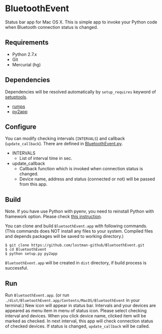 # BluetoothEvent

Status bar app for Mac OS X.
This is simple app to invoke your Python code when Bluetooth connection status is changed.

## Requirements

* Python 2.7.x
* Git
* Mercurial (hg)

## Dependencies

Dependencies will be resolved automatically by `setup_requires` keyword of [setuptools](https://setuptools.readthedocs.io/en/latest/).
 
* [rumps](https://github.com/jaredks/rumps)
* [py2app](https://bitbucket.org/ronaldoussoren/py2app)

## Configure

You can modify checking intervals (`INTERVALS`) and callback (`update_callback`).
There are defined in [BluetoothEvent.py](https://github.com/lostman-github/BluetoothEvent/blob/master/BluetoothEvent.py).

* INTERVALS
  * List of interval time in sec.
* update_callback
  * Callback function which is invoked when connection status is changed.
  * Device name, address and status (connected or not) will be passed from this app.

## Build

Note.
If you have use Python with pyenv, you need to reinstall Python with framework option.
Please check [this instruction](https://github.com/yyuu/pyenv/wiki#how-to-build-cpython-with-framework-support-on-os-x).

You can clone and build `BluetoothEvent.app` with following commands.
(This commands does NOT install any files to your system.
Compiled files and depends packages will be saved to working directory.)

```
$ git clone https://github.com/lostman-github/BluetoothEvent.git
$ cd BluetoothEvent
$ python setup.py py2app
```

`BluetoothEvent.app` will be created in `dist` directory, if build process is successful.

## Run

Run `BluetoothEvent.app`. (or run `./dist/BluetoothEvent.app/Contents/MacOS/BluetoothEvent` in your terminal.)
New icon will appear in status bar.
Intervals and your devices are appeared as menu item in menu of status icon.
Please select checking interval and devices.
When you click device name, clicked item will be marked as checked.
In next interval, this app will check connection status of checked devices.
If status is changed, `update_callback` will be called.
